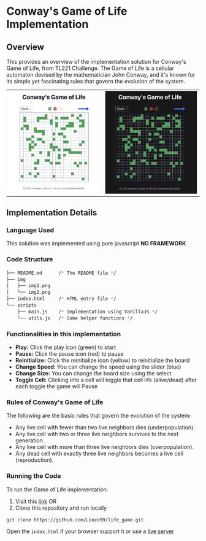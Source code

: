 # Conway's Game of Life Implementation

## Overview

This provides an overview of the implementation solution for Conway's Game of Life, from TL221 Challenge. The Game of Life is a cellular automaton devised by the mathematician John Conway, and it's known for its simple yet fascinating rules that govern the evolution of the system.

<table>
  <tbody>
    <tr>
      <td><img src="./img/img1.png" /></td>
      <td><img src="./img/img2.png" /></td>
    </tr>
  </tbody>
</table>

## Implementation Details

### Language Used

This solution was implemented using pure javascript **NO FRAMEWORK**

### Code Structure

```sh
├── README.md      /* The README file */
├── img
│   ├── img1.png
│   └── img2.png
├── index.html     /* HTML entry file */
└── scripts
    ├── main.js    /* Implementation using VanillaJS */
    └── utils.js   /* Some helper functions */
```

### Functionalities in this implementation

- **Play:** Click the play icon (green) to start
- **Pause:** Click the pause icon (red) to pause
- **Reinitialize:** Click the reinitialize icon (yellow) to reinitialize the board
- **Change Speed:** You can change the speed using the slider (blue)
- **Change Size:** You can change the board size using the select
- **Toggle Cell:** Clicking into a cell will toggle that cell life (alive/dead) after each toggle the game will Pause

### Rules of Conway's Game of Life

The following are the basic rules that govern the evolution of the system:

- Any live cell with fewer than two live neighbors dies (underpopulation).
- Any live cell with two or three live neighbors survives to the next generation.
- Any live cell with more than three live neighbors dies (overpopulation).
- Any dead cell with exactly three live neighbors becomes a live cell (reproduction).

### Running the Code

To run the Game of Life implementation:

1. Visit this [link](https://life-game-ashen.vercel.app/)  OR
2. Clone this repository and run locally

```bash
git clone https://github.com/Linzo99/life_game.git
```

Open the `index.html` if your browser support it or use a [live server](https://www.npmjs.com/package/live-server)

